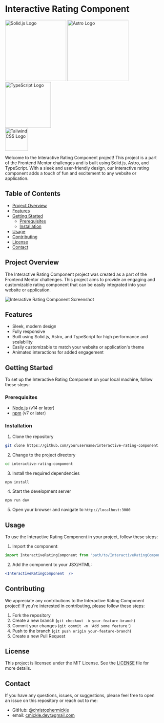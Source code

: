 # Interactive Rating Component
  <a href="https://solidjs.com"><img src="https://www.solidjs.com/img/logo/with-wordmark/logo.svg" alt="Solid.js Logo" width="200" /></a> 
  <a href="https://astro.build"><img src="https://astro.build/assets/press/astro-logo-light.svg" alt="Astro Logo" width="200" /></a> 
  <a href="https://www.typescriptlang.org"><img src="https://upload.wikimedia.org/wikipedia/commons/2/29/TypeScript_Logo_%28Blue%29.svg" alt="TypeScript Logo" width="150" /></a>                         <br><a href="https://tailwindcss.com/"><img src="https://upload.wikimedia.org/wikipedia/commons/thumb/d/d5/Tailwind_CSS_Logo.svg/600px-Tailwind_CSS_Logo.svg.png?20211001194333" alt="TailwindCSS Logo" width="75"/></a>




Welcome to the Interactive Rating Component project! This project is a part of the Frontend Mentor challenges and is built using Solid.js, Astro, and TypeScript. With a sleek and user-friendly design, our interactive rating component adds a touch of fun and excitement to any website or application.

## Table of Contents

- [Project Overview](#project-overview)
- [Features](#features)
- [Getting Started](#getting-started)
  - [Prerequisites](#prerequisites)
  - [Installation](#installation)
- [Usage](#usage)
- [Contributing](#contributing)
- [License](#license)
- [Contact](#contact)

## Project Overview

The Interactive Rating Component project was created as a part of the Frontend Mentor challenges. This project aims to provide an engaging and customizable rating component that can be easily integrated into your website or application.

![Interactive Rating Component Screenshot](https://your-rating-component-screenshot-url)

## Features

- Sleek, modern design
- Fully responsive
- Built using Solid.js, Astro, and TypeScript for high performance and scalability
- Easily customizable to match your website or application's theme
- Animated interactions for added engagement

## Getting Started

To set up the Interactive Rating Component on your local machine, follow these steps:

### Prerequisites

- [Node.js](https://nodejs.org/) (v14 or later)
- [npm](https://www.npmjs.com/) (v7 or later)

### Installation

1. Clone the repository

```sh
git clone https://github.com/yourusername/interactive-rating-component.git
```

2. Change to the project directory

```sh
cd interactive-rating-component
```

3. Install the required dependencies

```sh
npm install
```

4. Start the development server

```sh
npm run dev
```

5. Open your browser and navigate to `http://localhost:3000`

## Usage

To use the Interactive Rating Component in your project, follow these steps:

1. Import the component:

```javascript
import InteractiveRatingComponent from 'path/to/InteractiveRatingComponent';
```

2. Add the component to your JSX/HTML:

```jsx
<InteractiveRatingComponent  />
```

## Contributing

We appreciate any contributions to the Interactive Rating Component project! If you're interested in contributing, please follow these steps:

1. Fork the repository
2. Create a new branch (`git checkout -b your-feature-branch`)
3. Commit your changes (`git commit -m 'Add some feature'`)
4. Push to the branch (`git push origin your-feature-branch`)
5. Create a new Pull Request

## License

This project is licensed under the MIT License. See the [LICENSE](LICENSE) file for more details.

## Contact

If you have any questions, issues, or suggestions, please feel free to open an issue on this repository or reach out to me:

- GitHub: [@christophermickle](https://github.com/christophermickle)
- email: cmickle.dev@gmail.com

